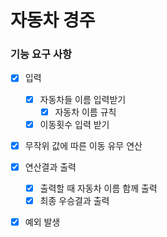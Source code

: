 # 자동차 경주

### 기능 요구 사항

- [x] 입력
  - [x] 자동차들 이름 입력받기
      - [x] 자동차 이름 규칙
  - [x] 이동횟수 입력 받기
- [x] 무작위 값에 따른 이동 유무 연산
- [x] 연산결과 출력
  - [x] 출력할 때 자동차 이름 함께 출력
  - [x] 최종 우승결과 출력

- [x] 예외 발생


